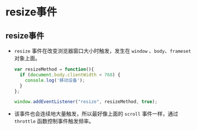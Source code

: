 # resize事件

## resize事件

*   `resize` 事件在改变浏览器窗口大小时触发，发生在 `window` 、`body`、`frameset` 对象上面。

    ```javascript
    var resizeMethod = function(){
      if (document.body.clientWidth < 768) {
        console.log('移动设备');
      }
    };

    window.addEventListener("resize", resizeMethod, true);
    ```

*   该事件也会连续地大量触发，所以最好像上面的 `scroll` 事件一样，通过 `throttle` 函数控制事件触发频率。
